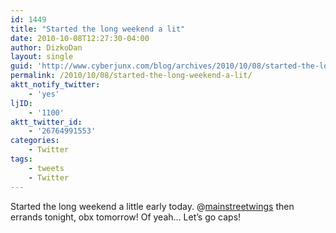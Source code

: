 ```yaml
---
id: 1449
title: "Started the long weekend a lit"
date: 2010-10-08T12:27:30-04:00
author: DizkoDan
layout: single
guid: 'http://www.cyberjunx.com/blog/archives/2010/10/08/started-the-long-weekend-a-lit/'
permalink: /2010/10/08/started-the-long-weekend-a-lit/
aktt_notify_twitter:
    - 'yes'
ljID:
    - '1100'
aktt_twitter_id:
    - '26764991553'
categories:
    - Twitter
tags:
    - tweets
    - Twitter
---
```


Started the long weekend a little early today. @[mainstreetwings](http://twitter.com/mainstreetwings) then errands tonight, obx tomorrow! Of yeah… Let’s go caps!
